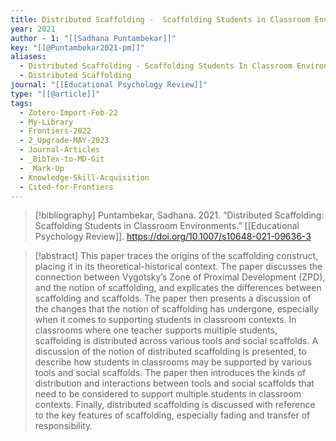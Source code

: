```yaml
---
title: Distributed Scaffolding -  Scaffolding Students in Classroom Environments
year: 2021
author - 1: "[[Sadhana Puntambekar]]"
key: "[[@Puntambekar2021-pm]]"
aliases:
  - Distributed Scaffolding - Scaffolding Students In Classroom Environments
  - Distributed Scaffolding
journal: "[[Educational Psychology Review]]"
type: "[[@article]]"
tags:
  - Zotero-Import-Feb-22
  - My-Library
  - Frontiers-2022
  - 2_Upgrade-MAY-2023
  - Journal-Articles
  - _BibTex-to-MD-Git
  - _Mark-Up
  - Knowledge-Skill-Acquisition
  - Cited-for-Frontiers
---
```


> [!bibliography]
> Puntambekar, Sadhana. 2021. “Distributed Scaffolding: Scaffolding Students in Classroom Environments.” [[Educational Psychology Review]]. https://doi.org/10.1007/s10648-021-09636-3

> [!abstract]
> This paper traces the origins of the scaffolding construct, placing it in its theoretical-historical context. The paper discusses the connection between Vygotsky’s Zone of Proximal Development (ZPD), and the notion of scaffolding, and explicates the differences between scaffolding and scaffolds. The paper then presents a discussion of the changes that the notion of scaffolding has undergone, especially when it comes to supporting students in classroom contexts. In classrooms where one teacher supports multiple students, scaffolding is distributed across various tools and social scaffolds. A discussion of the notion of distributed scaffolding is presented, to describe how students in classrooms may be supported by various tools and social scaffolds. The paper then introduces the kinds of distribution and interactions between tools and social scaffolds that need to be considered to support multiple students in classroom contexts. Finally, distributed scaffolding is discussed with reference to the key features of scaffolding, especially fading and transfer of responsibility.